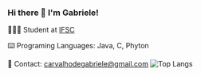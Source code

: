 ### Hi there 👋 I'm Gabriele!

👩🏻‍💻 Student at [IFSC](https://www.ifsc.edu.br/en/about-ifsc)

⌨️ Programing Languages: Java, C, Phyton
<!--[![Top Langs](https://github-readme-stats.vercel.app/api/top-langs/?username=gabrieledecarvalho)](https://github.com/gabrieledecarvalho/github-readme-stats)-->

📧 Contact: carvalhodegabriele@gmail.com
![Top Langs](https://github-readme-stats-opal-zeta-13.vercel.app/api/top-langs/?username=gabrieledecarvalho&langs_count=8)

<!--
**oakgabi/oakgabi** is a ✨ _special_ ✨ repository because its `README.md` (this file) appears on your GitHub profile.

Here are some ideas to get you started:

- 🔭 I’m currently working on ...
- 🌱 I’m currently learning ...
- 👯 I’m looking to collaborate on ...
- 🤔 I’m looking for help with ...
- 💬 Ask me about ...
- 📫 How to reach me: ...
- 😄 Pronouns: ...
- ⚡ Fun fact: ...
-->
